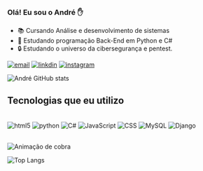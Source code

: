 ### Olá! Eu sou o André ✋

- 📚 Cursando Análise e desenvolvimento de sistemas
- 🌱 Estudando programação Back-End em Python e C#
- 🔒 Estudando o universo da cibersegurança e pentest.

[![email](https://img.shields.io/badge/Gmail-D14836?style=for-the-badge&logo=gmail&logoColor=white)](https://mail.google.com/mail/u/0/#inbox?compose=GTvVlcSBncDqpbhdJllrwPjdbRWJqPwrvGgVpKkjjSNgwqrtzSdrhfDrDlpDCcklmdkkVxFnqVgKq)
[![linkdin](https://img.shields.io/badge/LinkedIn-0077B5?style=for-the-badge&logo=linkedin&logoColor=white)](https://www.linkedin.com/in/andre-nunes-563495222/)
[![instagram](https://img.shields.io/badge/Instagram-E4405F?style=for-the-badge&logo=instagram&logoColor=white)](https://www.instagram.com/andrenunes013/)

![André GitHub stats](https://github-readme-stats.vercel.app/api?username=AndreNunes7&show_icons=true&theme=radical)

## Tecnologias que eu utilizo

<div style="display: inline_block"><br/>
    <img  align="center" alt="html5" src="https://img.shields.io/badge/HTML5-E34F26?style=for-the-badge&logo=html5&logoColor=white" />
    <img align="center" alt="python" src="https://img.shields.io/badge/Python-3776AB?style=for-the-badge&logo=python&logoColor=white">
    <img align="center" alt="C#" src="https://img.shields.io/badge/C%23-239120?style=for-the-badge&logo=c-sharp&logoColor=white">
    <img align="center" alt="JavaScript" src="https://img.shields.io/badge/JavaScript-F7DF1E?style=for-the-badge&logo=javascript&logoColor=black">
    <img align="center" alt="CSS" src="https://img.shields.io/badge/CSS-239120?&style=for-the-badge&logo=css3&logoColor=white">
    <img align="center" alt="MySQL" src="https://img.shields.io/badge/MySQL-00000F?style=for-the-badge&logo=mysql&logoColor=white">
    <img align="center" alt="Django" src="https://img.shields.io/badge/Django-092E20?style=for-the-badge&logo=django&logoColor=white">
</div><br>

![ Animação de cobra ](https://user-images.githubusercontent.com/112713600/210834429-99258731-0f98-46ea-b0cc-ccf38a664124.svg)


![Top Langs](https://github-readme-stats.vercel.app/api/top-langs/?username=AndreNunes7&layout=compact)
